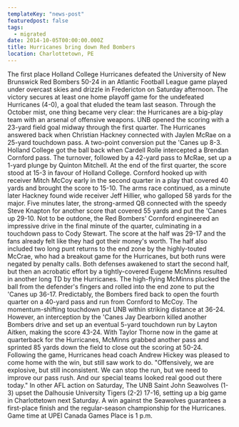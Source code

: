```yaml
---
templateKey: "news-post"
featuredpost: false
tags:
  - migrated
date: 2014-10-05T00:00:00.000Z
title: Hurricanes bring down Red Bombers
location: Charlottetown, PE
---
```


The first place Holland College Hurricanes defeated the University of New Brunswick Red Bombers 50-24 in an Atlantic Football League game played under overcast skies and drizzle in Fredericton on Saturday afternoon. The victory secures at least one home playoff game for the undefeated Hurricanes (4-0), a goal that eluded the team last season. Through the October mist, one thing became very clear: the Hurricanes are a big-play team with an arsenal of offensive weapons. UNB opened the scoring with a 23-yard field goal midway through the first quarter. The Hurricanes answered back when Christian Hackney connected with Jaylen McRae on a 25-yard touchdown pass. A two-point conversion put the 'Canes up 8-3. Holland College got the ball back when Cardell Rolle intercepted a Brendan Cornford pass. The turnover, followed by a 42-yard pass to McRae, set up a 1-yard plunge by Quinton Mitchell. At the end of the first quarter, the score stood at 15-3 in favour of Holland College. Cornford hooked up with receiver Mitch McCoy early in the second quarter in a play that covered 40 yards and brought the score to 15-10. The arms race continued, as a minute later Hackney found wide receiver Jeff Hillier, who galloped 58 yards for the major. Five minutes later, the strong-armed QB connected with the speedy Steve Knapton for another score that covered 55 yards and put the 'Canes up 29-10. Not to be outdone, the Red Bombers' Cornford engineered an impressive drive in the final minute of the quarter, culminating in a touchdown pass to Cody Stewart. The score at the half was 29-17 and the fans already felt like they had got their money's worth. The half also included two long punt returns to the end zone by the highly-touted McCrae, who had a breakout game for the Hurricanes, but both runs were negated by penalty calls. Both defenses awakened to start the second half, but then an acrobatic effort by a tightly-covered Eugene McMinns resulted in another long TD by the Hurricanes. The high-flying McMinns plucked the ball from the defender's fingers and rolled into the end zone to put the 'Canes up 36-17. Predictably, the Bombers fired back to open the fourth quarter on a 40-yard pass and run from Cornford to McCoy. The momentum-shifting touchdown put UNB within striking distance at 36-24. However, an interception by the 'Canes Jay Dearborn killed another Bombers drive and set up an eventual 5-yard touchdown run by Layton Aitken, making the score 43-24. With Taylor Thorne now in the game at quarterback for the Hurricanes, McMinns grabbed another pass and sprinted 85 yards down the field to close out the scoring at 50-24. Following the game, Hurricanes head coach Andrew Hickey was pleased to come home with the win, but still saw work to do. "Offensively, we are explosive, but still inconsistent. We can stop the run, but we need to improve our pass rush. And our special teams looked real good out there today." In other AFL action on Saturday, The UNB Saint John Seawolves (1-3) upset the Dalhousie University Tigers (2-2) 17-16, setting up a big game in Charlottetown next Saturday. A win against the Seawolves guarantees a first-place finish and the regular-season championship for the Hurricanes. Game time at UPEI Canada Games Place is 1 p.m.
